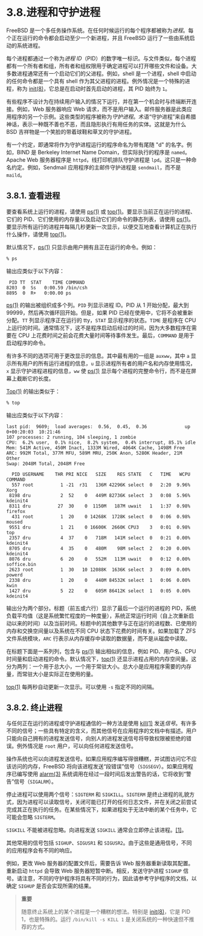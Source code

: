 # 3.8.进程和守护进程

FreeBSD 是一个多任务操作系统。在任何时候运行的每个程序都被称为*进程*。每个正在运行的命令都会启动至少一个新进程，并且 FreeBSD 运行了一些由系统启动的系统进程。

每个进程都通过一个称为*进程 ID*（PID）的数字唯一标识。与文件类似，每个进程都有一个所有者和组，所有者和组权限用于确定进程可以打开哪些文件和设备。大多数进程通常还有一个启动它们的父进程。例如，shell 是一个进程，shell 中启动的任何命令都是一个具有 shell 作为其父进程的进程。例外情况是一个特殊的进程，称为 [init(8)](https://man.freebsd.org/cgi/man.cgi?query=init&sektion=8&format=html)，它总是在启动时首先启动的进程，其 PID 始终为 `1`。

有些程序不设计为在持续用户输入的情况下运行，并在第一个机会时与终端断开连接。例如，Web 服务器响应 Web 请求，而不是用户输入。邮件服务器是此类应用程序的另一个示例。这些类型的程序被称为*守护进程*。术语“守护进程”来自希腊神话，表示一种既不善也不恶，而且隐形执行有用任务的实体。这就是为什么 BSD 吉祥物是一个笑脸的带着球鞋和草叉的守护进程。

有一个约定，即通常将作为守护进程运行的程序命名为带有尾随 "d" 的名字。例如，BIND 是 Berkeley Internet Name Domain，但实际执行的程序是 `named`。Apache Web 服务器程序是 `httpd`，线打印机排队守护进程是 `lpd`。这只是一种命名约定。例如，Sendmail 应用程序的主邮件守护进程是 `sendmail`，而不是 `maild`。

## 3.8.1. 查看进程

要查看系统上运行的进程，请使用 [ps(1)](https://man.freebsd.org/cgi/man.cgi?query=ps&sektion=1&format=html) 或 [top(1)](https://man.freebsd.org/cgi/man.cgi?query=top&sektion=1&format=html)。要显示当前正在运行的进程、它们的 PID、它们使用的内存量以及启动它们的命令的静态列表，请使用 [ps(1)](https://man.freebsd.org/cgi/man.cgi?query=ps&sektion=1&format=html)。要显示所有运行的进程并每隔几秒更新一次显示，以便交互地查看计算机正在执行什么操作，请使用 [top(1)](https://man.freebsd.org/cgi/man.cgi?query=top&sektion=1&format=html)。

默认情况下，[ps(1)](https://man.freebsd.org/cgi/man.cgi?query=ps&sektion=1&format=html) 只显示由用户拥有且正在运行的命令。例如：

```bash
% ps
```

输出应类似于以下内容：

```plaintext
 PID TT  STAT    TIME COMMAND
8203  0  Ss   0:00.59 /bin/csh
8895  0  R+   0:00.00 ps
```

[ps(1)](https://man.freebsd.org/cgi/man.cgi?query=ps&sektion=1&format=html) 的输出被组织成多个列。`PID` 列显示进程 ID。PID 从 1 开始分配，最大到 99999，然后再次循环回开始。但是，如果 PID 已经在使用中，它将不会被重新分配。`TT` 列显示程序正在运行的 tty，`STAT` 显示程序的状态。`TIME` 是程序在 CPU 上运行的时间。通常情况下，这不是程序启动后经过的时间，因为大多数程序在需要在 CPU 上花费时间之前会花费大量时间等待事件发生。最后，`COMMAND` 是用于启动程序的命令。

有许多不同的选项可用于更改显示的信息。其中最有用的一组是 `auxww`，其中 `a` 显示所有用户的所有运行进程的信息，`u` 显示进程所有者的用户名和内存使用情况，`x` 显示守护进程进程的信息，`ww` 使 [ps(1)](https://man.freebsd.org/cgi/man.cgi?query=ps&sektion=1&format=html) 显示每个进程的完整命令行，而不是在屏幕上截断它的长度。

[Top(1)](https://man.freebsd.org/cgi/man.cgi?query=top&sektion=1&format=html) 的输出类似于：

```bash
% top
```

输出应类似于以下内容：

```plaintext
last pid:  9609;  load averages:  0.56,  0.45,  0.36              up 0+00:20:03  10:21:46
107 processes: 2 running, 104 sleeping, 1 zombie
CPU:  6.2% user,  0.1% nice,  8.2% system,  0.4% interrupt, 85.1% idle
Mem: 541M Active, 450M Inact, 1333M Wired, 4064K Cache, 1498M Free
ARC: 992M Total, 377M MFU, 589M MRU, 250K Anon, 5280K Header, 21M Other
Swap: 2048M Total, 2048M Free

  PID USERNAME    THR PRI NICE   SIZE    RES STATE   C   TIME   WCPU COMMAND
  557 root          1 -21  r31   136M 42296K select  0   2:20  9.96% Xorg
 8198 dru           2  52    0   449M 82736K select  3   0:08  5.96% kdeinit4
 8311 dru          27  30    0  1150M   187M uwait   1   1:37  0.98% firefox
  431 root          1  20    0 14268K  1728K select  0   0:06  0.98% moused
 9551 dru           1  21    0 16600K  2660K CPU3    3   0:01  0.98% top
 2357 dru           4  37    0   718M   141M select  0   0:21  0.00% kdeinit4
 8705 dru           4  35    0   480M    98M select  2   0:20  0.00% kdeinit4
 8076 dru           6  20    0   552M   113M uwait   0   0:12  0.00% soffice.bin
 2623 root          1  30   10 12088K  1636K select  3   0:09  0.00% powerd
 2338 dru           1  20    0   440M 84532K select  1   0:06  0.00% kwin
 1427 dru           5  22    0   605M 86412K select  1   0:05  0.00% kdeinit4
```

输出分为两个部分。标题（前五或六行）显示了最后一个运行的进程的 PID，系统负载平均值（这是系统繁忙程度的一种度量），系统正常运行时间（自上次重新启动以来的时间）以及当前时间。标题中的其他数字与正在运行的进程数、已使用的内存和交换空间量以及系统在不同 CPU 状态下花费的时间有关。如果加载了 ZFS 文件系统模块，`ARC` 行表示从内存缓存中读取的数据量，而不是从磁盘中读取。

在标题下面是一系列列，包含与 [ps(1)](https://man.freebsd.org/cgi/man.cgi?query=ps&sektion=1&format=html) 输出相似的信息，例如 PID、用户名、CPU 时间量和启动进程的命令。默认情况下，[top(1)](https://man.freebsd.org/cgi/man.cgi?query=top&sektion=1&format=html) 还显示进程占用的内存空间量。这分为两列：一个用于总大小，一个用于常驻大小。总大小是应用程序需要的内存量，而常驻大小是实际正在使用的量。

[top(1)](https://man.freebsd.org/cgi/man.cgi?query=top&sektion=1&format=html) 每两秒自动更新一次显示。可以使用 `-s` 指定不同的间隔。

## 3.8.2. 终止进程

与任何正在运行的进程或守护进程通信的一种方法是使用 [kill(1)](https://man.freebsd.org/cgi/man.cgi?query=kill&sektion=1&format=html) 发送*信号*。有许多不同的信号；一些具有特定的含义，而其他信号在应用程序的文档中有描述。用户只能向自己拥有的进程发送信号，向别人的进程发送信号将导致权限被拒绝的错误。例外情况是 `root` 用户，可以向任何进程发送信号。

操作系统也可以向进程发送信号。如果应用程序编写得很糟糕，并试图访问它不应该访问的内存，FreeBSD 将向该进程发送“段错误”信号（`SIGSEGV`）。如果应用程序已编写使用 [alarm(3)](https://man.freebsd.org/cgi/man.cgi?query=alarm&sektion=3&format=html) 系统调用在经过一段时间后发出警告的话，它将收到“警告”信号（`SIGALRM`）。

停止进程可以使用两个信号：`SIGTERM` 和 `SIGKILL`。`SIGTERM` 是终止进程的礼貌方式，因为进程可以读取信号，关闭可能已打开的任何日志文件，并在关闭之前尝试完成其正在执行的任务。在某些情况下，如果进程处于无法中断的某个任务中，它可能会忽略 `SIGTERM`。

`SIGKILL` 不能被进程忽略。向进程发送 `SIGKILL` 通常会立即停止该进程。[[1]](https://docs.freebsd.org/en/books/handbook/book/#_footnotedef_1)。

其他常用的信号包括 `SIGHUP`、`SIGUSR1` 和 `SIGUSR2`。由于这些是通用信号，不同的应用程序会有不同的响应。

例如，更改 Web 服务器的配置文件后，需要告诉 Web 服务器重新读取其配置。重新启动 `httpd` 会导致 Web 服务器短暂中断。相反，发送守护进程 `SIGHUP` 信号。请注意，不同的守护程序将具有不同的行为，因此请参考守护程序的文档，以确定 `SIGHUP` 是否会实现所需的结果。

>**重要**
>
>随意终止系统上的某个进程是一个糟糕的想法。特别是 [init(8)](https://man.freebsd.org/cgi/man.cgi?query=init&sektion=8&format=html)，它是 PID 1，也是特殊的。运行 `/bin/kill -s KILL 1` 是关闭系统的一种快速但不推荐的方式。
